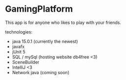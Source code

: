 # GamingPlatform
This app is for anyone who likes to play with your friends.

technologies:
- java 15.0.1 (currently the newest)
- javafx
- jUnit 5
- SQL / mySql (hosting website db4free <3)
- SceneBuilder
- IntelliJ <3
- Network java (coming soon)
